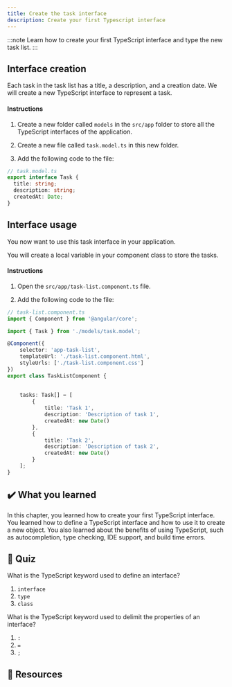 ```yaml
---
title: Create the task interface
description: Create your first Typescript interface
---
```


:::note
Learn how to create your first TypeScript interface and type the new task list.
:::

## Interface creation

Each task in the task list has a title, a description, and a creation date. We will create a new TypeScript interface to represent a task.

#### Instructions

1. Create a new folder called `models` in the `src/app` folder to store all the TypeScript interfaces of the application.

1. Create a new file called `task.model.ts` in this new folder.

2. Add the following code to the file:

```typescript
// task.model.ts
export interface Task {
  title: string;
  description: string;
  createdAt: Date;
}
```

## Interface usage

You now want to use this task interface in your application.

You will create a local variable in your component class to store the tasks.

#### Instructions

1. Open the `src/app/task-list.component.ts` file.

2. Add the following code to the file:

```typescript ins={"Import the task interface": 3-4} ins={"Add the tasks variable": 13-23}
// task-list.component.ts
import { Component } from '@angular/core';

import { Task } from './models/task.model';

@Component({
    selector: 'app-task-list',
    templateUrl: './task-list.component.html',
    styleUrls: ['./task-list.component.css']
})
export class TaskListComponent {
    
    
    tasks: Task[] = [
        {
            title: 'Task 1',
            description: 'Description of task 1',
            createdAt: new Date()
        },
        {
            title: 'Task 2',
            description: 'Description of task 2',
            createdAt: new Date()
        }
    ];
}
```

## ✔️ What you learned

In this chapter, you learned how to create your first TypeScript interface. You learned how to define a TypeScript interface and how to use it to create a new object. You also learned about the benefits of using TypeScript, such as autocompletion, type checking, IDE support, and build time errors.

## 🚦 Quiz

What is the TypeScript keyword used to define an interface?

1. `interface`
2. `type`
3. `class`

What is the TypeScript keyword used to delimit the properties of an interface?

1. `:`
2. `=`
3. `;`

## 🔗 Resources




